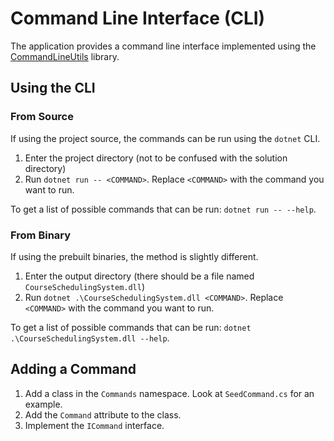 # Command Line Interface (CLI)

The application provides a command line interface implemented using the
[CommandLineUtils](https://natemcmaster.github.io/CommandLineUtils/index.html) library.

## Using the CLI
### From Source
If using the project source, the commands can be run using the `dotnet` CLI.

1. Enter the project directory (not to be confused with the solution directory)
2. Run `dotnet run -- <COMMAND>`. Replace `<COMMAND>` with the command you want to run.

To get a list of possible commands that can be run: `dotnet run -- --help`.

### From Binary
If using the prebuilt binaries, the method is slightly different.

1. Enter the output directory (there should be a file named `CourseSchedulingSystem.dll`)
2. Run `dotnet .\CourseSchedulingSystem.dll <COMMAND>`. Replace `<COMMAND>` with the command you want to run.

To get a list of possible commands that can be run: `dotnet .\CourseSchedulingSystem.dll --help`.

## Adding a Command
1. Add a class in the `Commands` namespace. Look at `SeedCommand.cs` for an example.
2. Add the `Command` attribute to the class.
3. Implement the `ICommand` interface.
